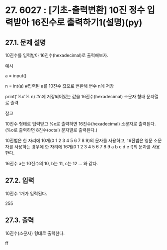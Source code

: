 # 27. 6027 : [기초-출력변환] 10진 정수 입력받아 16진수로 출력하기1(설명)(py)
## 27.1. 문제 설명

10진수를 입력받아 16진수(hexadecimal)로 출력해보자.

예시

a = input()

n = int(a)            #입력된 a를 10진수 값으로 변환해 변수 
n에 저장

print('%x'% n)  #n에 저장되어있는 값을 16진수(hexadecimal) 소문자 형태 문자열로 출력

참고

10진수 형태로 입력받고
%x로 출력하면 16진수(hexadecimal) 소문자로 출력된다.
(%o로 출력하면 8진수(octal) 문자열로 출력된다.)

10진법은 한 자리에 10개(0 1 2 3 4 5 6 7 8 9)의 문자를 사용하고,
16진법은 영문 소문자를 사용하는 경우에 한 자리에 16개(0 1 2 3 4 5 6 7 8 9 a b c d e f)의 문자를 사용한다.

16진수 a는 10진수의 10, b는 11, c는 12 ... 와 같다.

## 27.2. 입력
10진수 1개가 입력된다.

255

## 27.3. 출력
16진수(소문자) 형태로 출력한다.

ff
